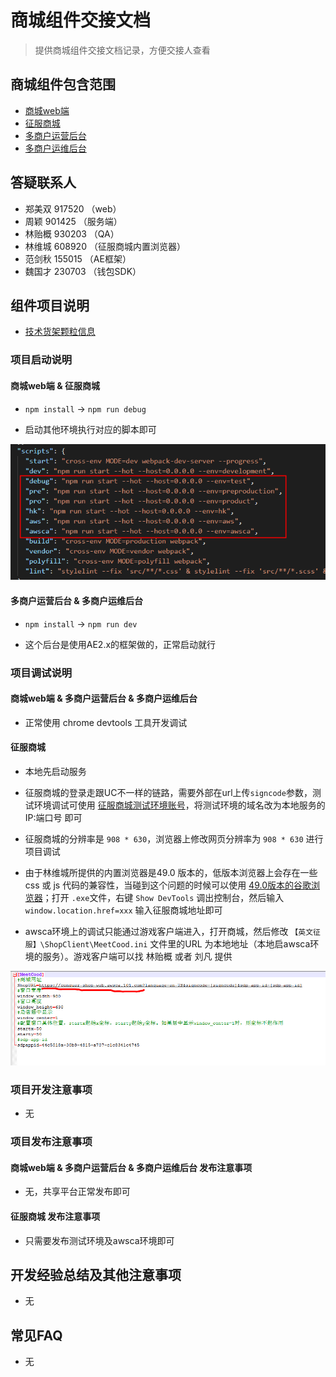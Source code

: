 # 商城组件交接文档

> 提供商城组件交接文档记录，方便交接人查看

## 商城组件包含范围

* [商城web端](http://d.101.com/modules/web/detail.html#/home/5a52e48845cee8403b294103)
* [征服商城](http://d.101.com/modules/web/detail.html#/home/5dba4c3c48191d0010329343)
* [多商户运营后台](http://d.101.com/modules/web/detail.html#/home/5c0e226045ce9268e91c2d2b)
* [多商户运维后台](http://d.101.com/modules/web/detail.html#/home/5c0e243245ce9268e91c4442)

## 答疑联系人

* 郑美双 917520 （web）
* 周颖 901425 （服务端）
* 林贻概 930203 （QA）
* 林维城 608920 （征服商城内置浏览器）
* 范剑秋 155015 （AE框架）
* 魏国才 230703 （钱包SDK）

## 组件项目说明

* [技术货架颗粒信息](https://ts.101.com/#/shelvesDetail?id=ff80808164c511110164d0d0c4740033)

### 项目启动说明

#### 商城web端 & 征服商城

* `npm install` -> `npm run debug`

* 启动其他环境执行对应的脚本即可

![image](./img/shop/1.png)

#### 多商户运营后台 & 多商户运维后台

* `npm install` -> `npm run dev`

* 这个后台是使用AE2.x的框架做的，正常启动就行

### 项目调试说明

#### 商城web端 & 多商户运营后台 & 多商户运维后台

* 正常使用 chrome devtools 工具开发调试

#### 征服商城

* 本地先启动服务

* 征服商城的登录走跟UC不一样的链路，需要外部在url上传`signcode`参数，测试环境调试可使用 [征服商城测试环境账号](https://doc.weiyun.com/b4708c5bae34dedead10152a601bf3dc)，将测试环境的域名改为本地服务的 IP:端口号 即可

* 征服商城的分辨率是 `908 * 630`，浏览器上修改网页分辨率为 `908 * 630` 进行项目调试

* 由于林维城所提供的内置浏览器是49.0 版本的，低版本浏览器上会存在一些css 或 js 代码的兼容性，当碰到这个问题的时候可以使用 [49.0版本的谷歌浏览器](http://gcdncs.101.com/v0.1/download?dentryId=b7c01b99-c916-40cd-881c-c565a99f0e80&serviceName=shop2&attachment=true)；打开 `.exe`文件，右键 `Show DevTools` 调出控制台，然后输入 `window.location.href=xxx` 输入征服商城地址即可

* awsca环境上的调试只能通过游戏客户端进入，打开商城，然后修改 `【英文征服】\ShopClient\MeetCood.ini` 文件里的URL 为本地地址（本地启awsca环境的服务）。游戏客户端可以找 林贻概 或者 刘凡 提供

![image](./img/shop/2.png)

### 项目开发注意事项

* 无

### 项目发布注意事项

#### 商城web端 & 多商户运营后台 & 多商户运维后台 发布注意事项

* 无，共享平台正常发布即可

#### 征服商城 发布注意事项

* 只需要发布测试环境及awsca环境即可

## 开发经验总结及其他注意事项

* 无

## 常见FAQ

* 无
